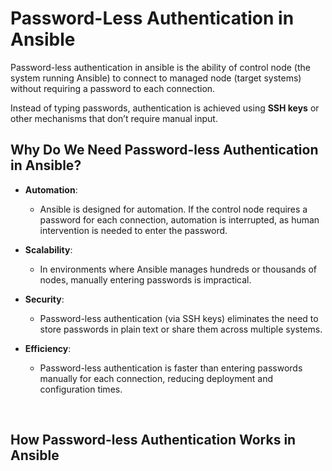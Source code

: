 # Password-Less Authentication in Ansible

Password-less authentication in ansible is the ability of control node (the system running Ansible) to connect to managed node (target systems) without requiring a password to each connection.

Instead of typing passwords, authentication is achieved using **SSH keys** or other mechanisms that don’t require manual input.

## Why Do We Need Password-less Authentication in Ansible?

- **Automation**:
  
  - Ansible is designed for automation. If the control node requires a password for each connection, automation is interrupted, as human intervention is needed to enter the password.

- **Scalability**:

  - In environments where Ansible manages hundreds or thousands of nodes, manually entering passwords is impractical.
 
- **Security**:

  - Password-less authentication (via SSH keys) eliminates the need to store passwords in plain text or share them across multiple systems.

- **Efficiency**:

  - Password-less authentication is faster than entering passwords manually for each connection, reducing deployment and configuration times.

<br>

## How Password-less Authentication Works in Ansible
